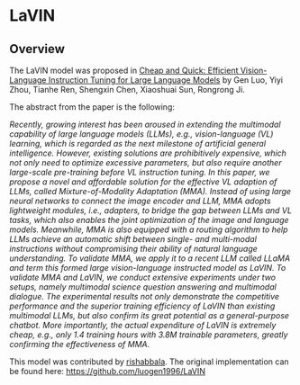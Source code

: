 <!--Copyright 2020 The HuggingFace Team. All rights reserved.

Licensed under the Apache License, Version 2.0 (the "License"); you may not use this file except in compliance with
the License. You may obtain a copy of the License at

http://www.apache.org/licenses/LICENSE-2.0

Unless required by applicable law or agreed to in writing, software distributed under the License is distributed on
an "AS IS" BASIS, WITHOUT WARRANTIES OR CONDITIONS OF ANY KIND, either express or implied. See the License for the
specific language governing permissions and limitations under the License.

⚠️ Note that this file is in Markdown but contain specific syntax for our doc-builder (similar to MDX) that may not be
rendered properly in your Markdown viewer.

-->

# LaVIN

## Overview

The LaVIN model was proposed in [Cheap and Quick: Efficient Vision-Language Instruction Tuning for Large Language Models](https://arxiv.org/abs/2305.15023) by Gen Luo, Yiyi Zhou, Tianhe Ren, Shengxin Chen, Xiaoshuai Sun, Rongrong Ji.

The abstract from the paper is the following:

*Recently, growing interest has been aroused in extending the multimodal capability of large language models (LLMs), e.g., vision-language (VL) learning, which is regarded as the next milestone of artificial general intelligence. However, existing solutions are prohibitively expensive, which not only need to optimize excessive parameters, but also require another large-scale pre-training before VL instruction tuning. In this paper, we propose a novel and affordable solution for the effective VL adaption of LLMs, called Mixture-of-Modality Adaptation (MMA). Instead of using large neural networks to connect the image encoder and LLM, MMA adopts lightweight modules, i.e., adapters, to bridge the gap between LLMs and VL tasks, which also enables the joint optimization of the image and language models. Meanwhile, MMA is also equipped with a routing algorithm to help LLMs achieve an automatic shift between single- and multi-modal instructions without compromising their ability of natural language understanding. To validate MMA, we apply it to a recent LLM called LLaMA and term this formed large vision-language instructed model as LaVIN. To validate MMA and LaVIN, we conduct extensive experiments under two setups, namely multimodal science question answering and multimodal dialogue. The experimental results not only demonstrate
the competitive performance and the superior training efficiency of LaVIN than existing multimodal LLMs, but also confirm its great potential as a general-purpose chatbot. More importantly, the actual expenditure of LaVIN is extremely cheap, e.g., only 1.4 training hours with 3.8M trainable parameters, greatly confirming the effectiveness of MMA.*

This model was contributed by [rishabbala](https://huggingface.co/rishabbala). The original implementation can be found
here: https://github.com/luogen1996/LaVIN
